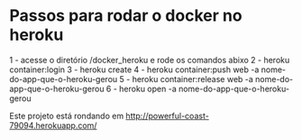 # Passos para rodar o docker no heroku

1 - acesse o diretório /docker_heroku e rode os comandos abixo
2 - heroku container:login
3 - heroku create
4 - heroku container:push web -a nome-do-app-que-o-heroku-gerou
5 - heroku container:release web -a nome-do-app-que-o-heroku-gerou
6 - heroku open -a nome-do-app-que-o-heroku-gerou

Este projeto está rondando em http://powerful-coast-79094.herokuapp.com/
